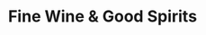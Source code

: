 ---
title: "Fine Wine & Good Spirits"
url: /coatesville/fine-wine-and-good-spirits/
shop: alcohol
---